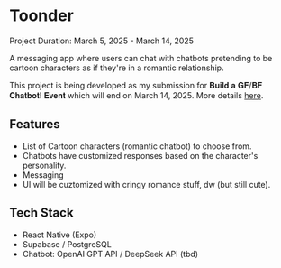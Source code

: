 # Toonder

Project Duration: March 5, 2025 - March 14, 2025

A messaging app where users can chat with chatbots pretending to be cartoon characters as if they're in a romantic relationship.

This project is being developed as my submission for 𝐁𝐮𝐢𝐥𝐝 𝐚 𝐆𝐅/𝐁𝐅 𝐂𝐡𝐚𝐭𝐛𝐨𝐭! 𝐄𝐯𝐞𝐧𝐭 which will end on March 14, 2025. More details [here](https://www.facebook.com/share/p/18HJc3LZtV/).

## Features

- List of Cartoon characters (romantic chatbot) to choose from.
- Chatbots have customized responses based on the character's personality.
- Messaging
- UI will be cuztomized with cringy romance stuff, dw (but still cute).

## Tech Stack

- React Native (Expo)
- Supabase / PostgreSQL
- Chatbot: OpenAI GPT API / DeepSeek API (tbd)
